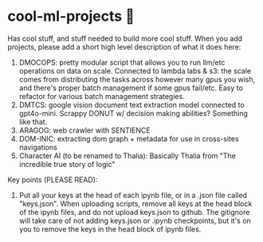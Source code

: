 # cool-ml-projects 🚀

Has cool stuff, and stuff needed to build more cool stuff. When you add projects, please add a short high level description of what it does here:

1. DMOCOPS: pretty modular script that allows you to run llm/etc operations on data on scale. Connected to lambda labs & s3: the scale comes from distributing the tasks across however many gpus you wish, and there's proper batch management if some gpus fail/etc. Easy to refactor for various batch management strategies.
2. DMTCS: google vision document text extraction model connected to gpt4o-mini. Scrappy DONUT w/ decision making abilities? Something like that.
3. ARAGOG: web crawler with SENTIENCE
4. DOM-INIC: extracting dom graph + metadata for use in cross-sites navigations
5. Character AI (to be renamed to Thalia): Basically Thalia from "The incredible true story of logic"


Key points (PLEASE READ):

1. Put all your keys at the head of each ipynb file, or in a .json file called "keys.json". When uploading scripts, remove all keys at the head block of the ipynb files, and do not upload keys.json to github. The gitignore will take care of not adding keys.json or .ipynb checkpoints, but it's on you to remove the keys in the head block of ipynb files.
